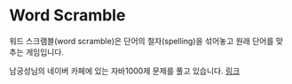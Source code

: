 # Word Scramble

워드 스크램블(word scramble)은 단어의 철자(spelling)을 섞어놓고 원래 단어를 맞추는 게임입니다.  

남궁성님의 네이버 카페에 있는 자바1000제 문제를 풀고 있습니다.
[링크](https://cafe.naver.com/javachobostudy?iframe_url=/ArticleList.nhn%3Fsearch.clubid=10286641%26search.menuid=133%26search.boardtype=L)
